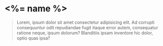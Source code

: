 # <%= name %>

> Lorem, ipsum dolor sit amet consectetur adipisicing elit. Ad corrupti consequuntur odit repudiandae fugit itaque error autem, consequatur ratione neque, ipsum dolorum? Blanditiis ipsam inventore hic dolor, optio quas ipsa?
